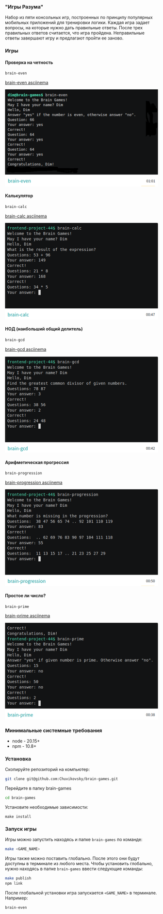 ### "Игры Разума"

Набор из пяти консольных игр, построенных по принципу популярных мобильных приложений для тренировки логики.
Каждая игра задает вопросы, на которые нужно дать правильные ответы.
После трех правильных ответов считается, что игра пройдена. 
Неправильные ответы завершают игру и предлагают пройти ее заново.

### Игры

#### Проверка на четность
```bash
brain-even
```

[brain-even asciinema](https://asciinema.org/a/NHRht1sdzQhB0fOCplSz8cx73)

![brain-even game](public/brain-even.png)

#### Калькулятор
```bash
brain-calc
```

[brain-calc asciinema](https://asciinema.org/a/mOel8pto4SCQDeYSYCLDY5lXr)

![brain-calc game](public/brain-calc.png)

#### НОД (наибольший общий делитель)
```bash
brain-gcd
```

[brain-gcd asciinema](https://asciinema.org/a/szSL7SAEWxgIDbTsZ06wFJJwE)

![brain-gcd  game](public/brain-gcd.png)

#### Арифметическая прогрессия
```bash
brain-progression
```

[brain-progression asciinema](https://asciinema.org/a/FoQGzLY7rwhD5Y7IhzzexHW2A)

![brain-progression game](public/brain-progression.png)

#### Простое ли число?
```bash
brain-prime
```

[brain-prime asciinema](https://asciinema.org/a/scN3EXMt2R1PrDHxQbCAA0dzF)

![brain-prime game](public/brain-prime.png)

### Минимальные системные требования
- node - 20.15+
- npm - 10.8+

### Установка
Скопируйте репозиторий на компьютер:
```bash
git clone git@github.com:Chuvikovsky/brain-games.git
```

Перейдите в папку brain-games
```bash
cd brain-games
```

Установите необходимые зависимости:
```
make install
```

### Запуск игры
Игры можно запустить находясь и папке `brain-games` по команде:
```bash
make <GAME_NAME>
```
Игры также можно поставить глобально. После этого они будут доступны в терминале из любого места. Чтобы установить глобально, нужно находясь в папке `brain-games` ввести следующие команды:
```bash
make publish
npm link
```
После глобальной установки игра запускается `<GAME_NAME>` в терминале. Например:
```bash
brain-even
```
